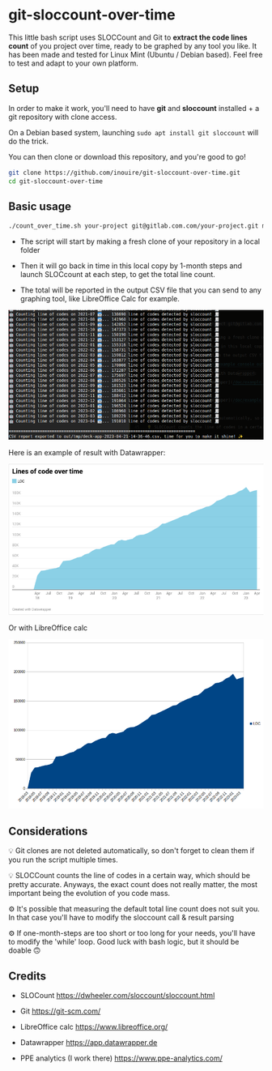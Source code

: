 # git-sloccount-over-time

This little bash script uses SLOCCount and Git to **extract the code lines count** of you project over time, ready to be graphed by any tool you like.
It has been made and tested for Linux Mint (Ubuntu / Debian based). Feel free to test and adapt to your own platform.

## Setup

In order to make it work, you'll need to have **git** and **sloccount** installed + a git repository with clone access.

On a Debian based system, launching `sudo apt install git sloccount` will do the trick.

You can then clone or download this repository, and you're good to go!

```bash
git clone https://github.com/inouire/git-sloccount-over-time.git
cd git-sloccount-over-time
```

## Basic usage

```bash
./count_over_time.sh your-project git@gitlab.com.com/your-project.git main
```

* The script will start by making a fresh clone of your repository in a local folder

* Then it will go back in time in this local copy by 1-month steps and launch SLOCcount at each step, to get the total line count.

* The total will be reported in the output CSV file that you can send to any graphing tool, like LibreOffice Calc for example.

![Script console output](/doc/example_console_output.png)

Here is an example of result with Datawrapper:

![Graph generated with DataWrapper](/doc/example_graph_datawrapper.png)

Or with LibreOffice calc

![Graph generated with DataWrapper](/doc/example_graph_libreoffice.png)

## Considerations

💡 Git clones are not deleted automatically, so don't forget to clean them if you run the script multiple times.

💡 SLOCCount counts the line of codes in a certain way, which should be pretty accurate. Anyways, the exact count does not really matter, the most important being the evolution of you code mass.

⚙️ It's possible that measuring the default total line count does not suit you. In that case you'll have to modify the sloccount call & result parsing

⚙️ If one-month-steps are too short or too long for your needs, you'll have to modify the 'while' loop. Good luck with bash logic, but it should be doable 🙃

## Credits

* SLOCount https://dwheeler.com/sloccount/sloccount.html

* Git https://git-scm.com/

* LibreOffice calc https://www.libreoffice.org/

* Datawrapper https://app.datawrapper.de

* PPE analytics (I work there) https://www.ppe-analytics.com/